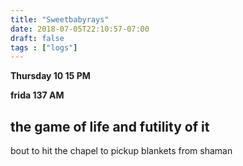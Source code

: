 ```yaml
---
title: "Sweetbabyrays"
date: 2018-07-05T22:10:57-07:00
draft: false
tags : ["logs"]
---
```


**Thursday 10 15 PM**


**frida 137 AM**

## the game of life and futility of it




bout to hit the chapel to pickup blankets from shaman
